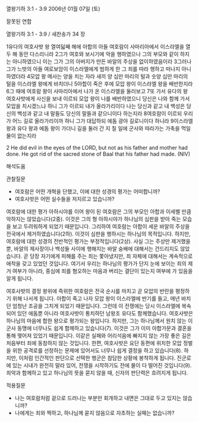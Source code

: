 열왕기하 3:1 - 3:9 
2006년 01월 07일 (토)

잘못된 연합



열왕기하 3:1 - 3:9 / 새찬송가 34 장


1유다의 여호사밧 왕 열여덟째 해에 아합의 아들 여호람이 사마리아에서 이스라엘을 열두 해 동안 다스리니라 2그가 여호와 보시기에 악을 행하였으나 그의 부모와 같이 하지는 아니하였으니 이는 그가 그의 아버지가 만든 바알의 주상을 없이하였음이라 3그러나 그가 느밧의 아들 여로보암이 이스라엘에게 범하게 한 그 죄를 따라 행하고 떠나지 아니하였더라 4모압 왕 메사는 양을 치는 자라 새끼 양 십만 마리의 털과 숫양 십만 마리의 털을 이스라엘 왕에게 바치더니 5아합이 죽은 후에 모압 왕이 이스라엘 왕을 배반한지라 6그 때에 여호람 왕이 사마리아에서 나가 온 이스라엘을 둘러보고 7또 가서 유다의 왕 여호사밧에게 사신을 보내 이르되 모압 왕이 나를 배반하였으니 당신은 나와 함께 가서 모압을 치시겠느냐 하니 그가 이르되 내가 올라가리이다 나는 당신과 같고 내 백성은 당신의 백성과 같고 내 말들도 당신의 말들과 같으니이다 하는지라 8여호람이 이르되 우리가 어느 길로 올라가리이까 하니 그가 대답하되 에돔 광야 길로니이다 하니라 9이스라엘 왕과 유다 왕과 에돔 왕이 가더니 길을 둘러 간 지 칠 일에 군사와 따라가는 가축을 먹일 물이 없는지라 

2 He did evil in the eyes of the LORD, but not as his father and mother had done. 
He got rid of the sacred stone of Baal that his father had made. (NIV)

해석도움





관찰질문 
- 여호람은 어떤 개혁을 단했고, 이에 대한 성경의 평가는 어떠합니까? 
- 여호사밧은 어떤 실수들을 저지르고 있습니까? 



여호람에 대한 평가 
아하시야를 이어 왕이 된 여호람은 그의 부모인 아합과 이세벨 만큼 악하지는 않았습니다(2중). 이것은 그의 형 아하시야가 하나님의 심판을 받아 죽는 모습을 보고 두려워하게 되었기 때문입니다. 그리하여 여호람는 아합이 세운 바알의 주상을 전국에서 제거하였습니다(2하). 이것이 심판을 행하시는 하나님의 목적입니다. 하지만, 여호람에 대한 성경의 전반적인 평가는 부정적입니다(2상). 사실 그는 주상만 제거했을 뿐, 바알의 제사장이나 백성들 사이에 행해지는 바알 숭배에 대해서는 건드리지도 않았습니다. 곧 당장 자기에게 피해를 주는 죄는 쫓아냈지만, 죄 자체에 대해서는 계속적으로 애착을 갖고 있었던 것입니다. 여기서 우리는 하나님의 평가가 단지 눈에 보이는 죄의 제거 여부가 아니라, 중심에 죄를 혐오하는 마음과 버리는 결단이 있는지 여부에 가 있음을 알게 됩니다. 

여호사밧의 결정 
왕위에 즉위한 여호람은 전국 순시를 마치고 곧 모압의 반란을 평정하기 위해 나서게 됩니다. 아합이 죽고 나자 모압 왕이 이스라엘에 반기를 들고, 매년 바치던 엄청난 조공을 그치게 되었기 때문입니다. 그런데 이 전쟁에는 당시 이스라엘에 복속 되어 있던 에돔뿐 아니라 여호사밧이 통치하던 남왕조 유다도 함께했습니다. 여호사밧은 하나님의 마음에 합한 왕으로 평가되는 왕입니다. 하지만, 그는 하나님께서 원치 않는 이 군사 동맹에 너무나도 쉽게 함께하고 있습니다(7). 이것은 그가 이미 아합가문과 결혼을 통해 맺어져 있었기 때문입니다. 이같은 실패와 어리석음에 빠지지 않는 가장 좋은 길은 처음부터 죄에 동참하지 않는 것입니다. 한편, 여호사밧은 요단 동편에 위치한 모압 정벌을 위한 공격로를 선정하는 문제에 있어서도 너무나 쉽게 결정을 하고 있습니다(8). 하지만, 이처럼 인간적인 판단으로 선택한 행군은 참담한 상황에 봉착하게 됩니다. 진군로에 있는 시내가 완전히 말라 있어, 전쟁을 시작하기도 전에 물이 다 떨어진 것입니다(9). 죄악과 함께하고 있고 하나님의 뜻을 묻지 않을 때, 신자의 판단력은 흐려지게 됩니다. 



적용질문 
- 나는 여호람처럼 겉으로 드러나는 부분만 회개하고 내면은 그대로 두고 있지는 않습니까? 
- 나에게는 죄와 짝하고, 하나님께 묻지 않음으로 자초하는 실패는 없습니까?